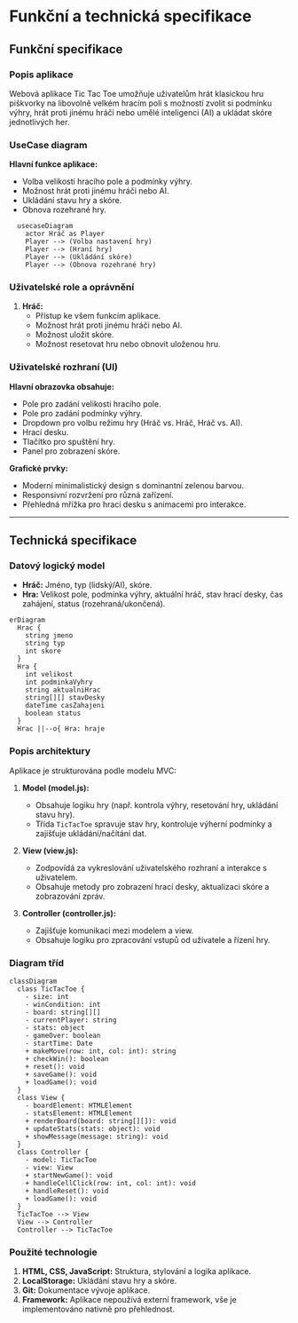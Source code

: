 # Funkční a technická specifikace

## Funkční specifikace

### Popis aplikace

Webová aplikace Tic Tac Toe umožňuje uživatelům hrát klasickou hru piškvorky na libovolně velkém hracím poli s možností zvolit si podmínku výhry, hrát proti jinému hráči nebo umělé inteligenci (AI) a ukládat skóre jednotlivých her.

### UseCase diagram

**Hlavní funkce aplikace:**

- Volba velikosti hracího pole a podmínky výhry.
- Možnost hrát proti jinému hráči nebo AI.
- Ukládání stavu hry a skóre.
- Obnova rozehrané hry.

```mermaid
  usecaseDiagram
    actor Hráč as Player
    Player --> (Volba nastavení hry)
    Player --> (Hraní hry)
    Player --> (Ukládání skóre)
    Player --> (Obnova rozehrané hry)
```

### Uživatelské role a oprávnění

1. **Hráč:**
   - Přístup ke všem funkcím aplikace.
   - Možnost hrát proti jinému hráči nebo AI.
   - Možnost uložit skóre.
   - Možnost resetovat hru nebo obnovit uloženou hru.

### Uživatelské rozhraní (UI)

**Hlavní obrazovka obsahuje:**

- Pole pro zadání velikosti hracího pole.
- Pole pro zadání podmínky výhry.
- Dropdown pro volbu režimu hry (Hráč vs. Hráč, Hráč vs. AI).
- Hrací desku.
- Tlačítko pro spuštění hry.
- Panel pro zobrazení skóre.

**Grafické prvky:**

- Moderní minimalistický design s dominantní zelenou barvou.
- Responsivní rozvržení pro různá zařízení.
- Přehledná mřížka pro hrací desku s animacemi pro interakce.

---

## Technická specifikace

### Datový logický model

- **Hráč:** Jméno, typ (lidský/AI), skóre.
- **Hra:** Velikost pole, podmínka výhry, aktuální hráč, stav hrací desky, čas zahájení, status (rozehraná/ukončená).

```mermaid
erDiagram
  Hrac {
    string jmeno
    string typ
    int skore
  }
  Hra {
    int velikost
    int podminkaVyhry
    string aktualniHrac
    string[][] stavDesky
    dateTime casZahajeni
    boolean status
  }
  Hrac ||--o{ Hra: hraje
```

### Popis architektury

Aplikace je strukturována podle modelu MVC:

1. **Model (model.js):**

   - Obsahuje logiku hry (např. kontrola výhry, resetování hry, ukládání stavu hry).
   - Třída `TicTacToe` spravuje stav hry, kontroluje výherní podmínky a zajišťuje ukládání/načítání dat.

2. **View (view\.js):**

   - Zodpovídá za vykreslování uživatelského rozhraní a interakce s uživatelem.
   - Obsahuje metody pro zobrazení hrací desky, aktualizaci skóre a zobrazování zpráv.

3. **Controller (controller.js):**

   - Zajišťuje komunikaci mezi modelem a view.
   - Obsahuje logiku pro zpracování vstupů od uživatele a řízení hry.

### Diagram tříd

```mermaid
classDiagram
  class TicTacToe {
    - size: int
    - winCondition: int
    - board: string[][]
    - currentPlayer: string
    - stats: object
    - gameOver: boolean
    - startTime: Date
    + makeMove(row: int, col: int): string
    + checkWin(): boolean
    + reset(): void
    + saveGame(): void
    + loadGame(): void
  }
  class View {
    - boardElement: HTMLElement
    - statsElement: HTMLElement
    + renderBoard(board: string[][]): void
    + updateStats(stats: object): void
    + showMessage(message: string): void
  }
  class Controller {
    - model: TicTacToe
    - view: View
    + startNewGame(): void
    + handleCellClick(row: int, col: int): void
    + handleReset(): void
    + loadGame(): void
  }
  TicTacToe --> View
  View --> Controller
  Controller --> TicTacToe
```

### Použité technologie

1. **HTML, CSS, JavaScript:** Struktura, stylování a logika aplikace.
2. **LocalStorage:** Ukládání stavu hry a skóre.
3. **Git:** Dokumentace vývoje aplikace.
4. **Framework:** Aplikace nepoužívá externí framework, vše je implementováno nativně pro přehlednost.
